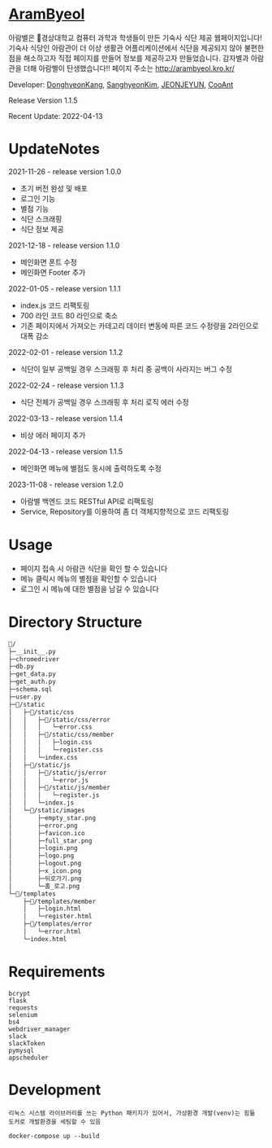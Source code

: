 # [AramByeol](http://arambyeol.kro.kr/)
아람별은 🏫경상대학교 컴퓨터 과학과 학생들이 만든 기숙사 식단 제공 웹페이지입니다! 
기숙사 식당인 아람관이 더 이상 생활관 어플리케이션에서 식단을 제공되지 않아 불편한 점을 해소하고자 직접 페이지를 만들어 정보를 제공하고자 만들었습니다.
감자별과 아람관을 더해 아람별이 탄생했습니다!!
페이지 주소는 http://arambyeol.kro.kr/ 

Developer: [DonghyeonKang](https://github.com/DonghyeonKang), [SanghyeonKim](https://github.com/limetimeline), [JEONJEYUN](https://github.com/JEONJEYUN), [CooAnt](https://github.com/CooAnt)

Release Version 1.1.5

Recent Update: 2022-04-13
# UpdateNotes
2021-11-26 - release version 1.0.0
- 초기 버전 완성 및 배포
- 로그인 기능 
- 별점 기능 
- 식단 스크래핑
- 식단 정보 제공

2021-12-18 - release version 1.1.0
- 메인화면 폰트 수정
- 메인화면 Footer 추가

2022-01-05 - release version 1.1.1
- index.js 코드 리팩토링 
- 700 라인 코드 80 라인으로 축소
- 기존 페이지에서 가져오는 카테고리 데이터 변동에 따른 코드 수정량을 2라인으로 대폭 감소 

2022-02-01 - release version 1.1.2
- 식단이 일부 공백일 경우 스크래핑 후 처리 중 공백이 사라지는 버그 수정

2022-02-24 - release version 1.1.3
- 식단 전체가 공백일 경우 스크래핑 후 처리 로직 에러 수정

2022-03-13 - release version 1.1.4
- 비상 에러 페이지 추가

2022-04-13 - release version 1.1.5
- 메인화면 메뉴에 별점도 동시에 출력하도록 수정

2023-11-08 - release version 1.2.0
- 아람별 백엔드 코드 RESTful API로 리팩토링
- Service, Repository를 이용하여 좀 더 객체지향적으로 코드 리팩토링

# Usage
- 페이지 접속 시 아람관 식단을 확인 할 수 있습니다
- 메뉴 클릭시 메뉴의 별점을 확인할 수 있습니다 
- 로그인 시 메뉴에 대한 별점을 남길 수 있습니다

# Directory Structure
```bash
📂/
├─__init__.py
├─chromedriver
├─db.py
├─get_data.py
├─get_auth.py
├─schema.sql
├─user.py
├─📂/static
│   ├─📂/static/css
│   │   ├─📂/static/css/error
│   │   │   └─error.css
│   │   ├─📂/static/css/member
│   │   │   ├─login.css
│   │   │   └─register.css
│   │   └─index.css
│   ├─📂/static/js
│   │   ├─📂/static/js/error
│   │   │   └─error.js
│   │   ├─📂/static/js/member
│   │   │   └─register.js
│   │   └─index.js
│   └─📂/static/images
│       ├─empty_star.png
│       ├─error.png
│       ├─favicon.ico
│       ├─full_star.png
│       ├─login.png
│       ├─logo.png
│       ├─logout.png
│       ├─x_icon.png
│       ├─뒤로가기.png
│       └─홈_로고.png
└─📂/templates
    ├─📂/templates/member
    │   ├─login.html
    │   └─register.html
    ├─📂/templates/error
    │   └─error.html
    └─index.html
```
    
# Requirements
```
bcrypt
flask
requests
selenium
bs4
webdriver_manager
slack
slackToken
pymysql
apscheduler
```

# Development
```
리눅스 시스템 라이브러리를 쓰는 Python 패키지가 있어서, 가상환경 개발(venv)는 힘듦
도커로 개발환경을 세팅할 수 있음

docker-compose up --build 
```